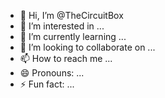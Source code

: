 - 👋 Hi, I’m @TheCircuitBox
- 👀 I’m interested in ...
- 🌱 I’m currently learning ...
- 💞️ I’m looking to collaborate on ...
- 📫 How to reach me ...
- 😄 Pronouns: ...
- ⚡ Fun fact: ...

<!---
TheCircuitBox/TheCircuitBox is a ✨ special ✨ repository because its `README.md` (this file) appears on your GitHub profile.
You can click the Preview link to take a look at your changes.
--->
